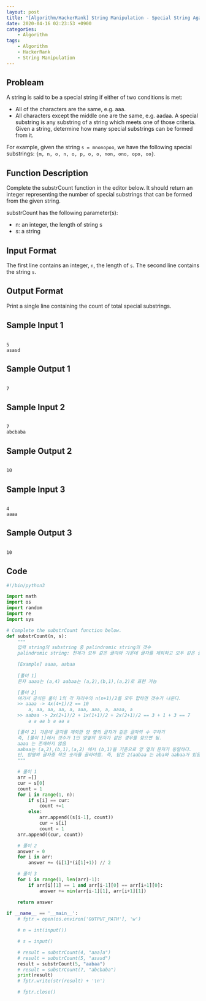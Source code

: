 ```yaml
---
layout: post
title: "[Algorithm/HackerRank] String Manipulation - Special String Again"
date: 2020-04-16 02:23:53 +0900
categories: 
    - Algorithm
tags:
    - Algorithm
    - HackerRank
    - String Manipulation
---
```


<!-- more -->


## Probleam
A string is said to be a special string if either of two conditions is met:

- All of the characters are the same, e.g. aaa.
- All characters except the middle one are the same, e.g. aadaa.
A special substring is any substring of a string which meets one of those criteria. Given a string, determine how many special substrings can be formed from it.

For example, given the string `s = mnonopoo`, we have the following special substrings: `{m, n, o, n, o, p, o, o, non, ono, opo, oo}`.

## Function Description
Complete the substrCount function in the editor below. It should return an integer representing the number of special substrings that can be formed from the given string.

substrCount has the following parameter(s):
- n: an integer, the length of string s
- s: a string

## Input Format
The first line contains an integer, `n`, the length of `s`.
The second line contains the string `s`.

## Output Format
Print a single line containing the count of total special substrings.

## Sample Input 1
```

5
asasd
```


## Sample Output 1
```

7
```


## Sample Input 2
```

7
abcbaba
```


## Sample Output 2
```

10
```


## Sample Input 3
```

4
aaaa
```


## Sample Output 3
```

10
```


## Code

```python
#!/bin/python3

import math
import os
import random
import re
import sys

# Complete the substrCount function below.
def substrCount(n, s):
    """
    입력 string의 substring 중 palindromic string의 갯수
    palindromic string: 전체가 모두 같은 글자와 가운데 글자를 제외하고 모두 같은 글자

    [Example] aaaa, aabaa
    
    [풀이 1] 
    문자 aaaa는 (a,4) aabaa는 (a,2),(b,1),(a,2)로 표현 가능

    [풀이 2] 
    여기서 공식은 풀이 1의 각 자리수의 n(n+1)/2를 모두 합하면 갯수가 나온다.
    >> aaaa -> 4x(4+1)/2 == 10
        a, aa, aa, aa, a, aaa, aaa, a, aaaa, a
    >> aabaa -> 2x(2+1)/2 + 1x(1+1)/2 + 2x(2+1)/2 == 3 + 1 + 3 == 7
        a a aa b a aa a

    [풀이 2] 가운데 글자를 제외한 양 옆의 글자가 같은 글자의 수 구하기
    즉, [풀이 1]에서 갯수가 1인 양옆의 문자가 같은 경우를 찾으면 됨.
    aaaa 는 존재하지 않음
    aabaa는 (a,2),(b,1),(a,2) 에서 (b,1)을 기준으로 양 옆의 문자가 동일하다.
    단, 양옆의 글자중 작은 숫자를 골라야함. 즉, 답은 2(aabaa 는 aba와 aabaa가 있음)
    """

    # 풀이 1
    arr =[]
    cur = s[0]
    count = 1
    for i in range(1, n):
        if s[i] == cur:
            count +=1
        else:
            arr.append((s[i-1], count))
            cur = s[i]
            count = 1
    arr.append((cur, count))

    # 풀이 2
    answer = 0
    for i in arr:
        answer += (i[1]*(i[1]+1)) // 2

    # 풀이 3
    for i in range(1, len(arr)-1):
        if arr[i][1] == 1 and arr[i-1][0] == arr[i+1][0]:
            answer += min(arr[i-1][1], arr[i+1][1])

    return answer
    
if __name__ == '__main__':
    # fptr = open(os.environ['OUTPUT_PATH'], 'w')

    # n = int(input())

    # s = input()

    # result = substrCount(4, "aaa]a")
    # result = substrCount(5, "asasd")
    result = substrCount(5, "aabaa")
    # result = substrCount(7, "abcbaba")
    print(result)
    # fptr.write(str(result) + '\n')

    # fptr.close()

```
